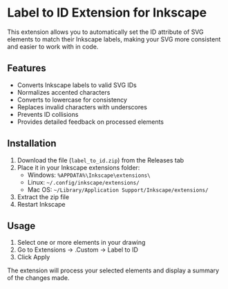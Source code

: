 # Label to ID Extension for Inkscape

This extension allows you to automatically set the ID attribute of SVG elements to match their Inkscape labels, making your SVG more consistent and easier to work with in code.

## Features

-   Converts Inkscape labels to valid SVG IDs
-   Normalizes accented characters
-   Converts to lowercase for consistency
-   Replaces invalid characters with underscores
-   Prevents ID collisions
-   Provides detailed feedback on processed elements

## Installation

1. Download the file (`label_to_id.zip`) from the Releases tab
2. Place it in your Inkscape extensions folder:
    - Windows: `%APPDATA%\Inkscape\extensions\`
    - Linux: `~/.config/inkscape/extensions/`
    - Mac OS: `~/Library/Application Support/Inkscape/extensions/`
3. Extract the zip file
4. Restart Inkscape

## Usage

1. Select one or more elements in your drawing
2. Go to Extensions → .Custom → Label to ID
3. Click Apply

The extension will process your selected elements and display a summary of the changes made.
